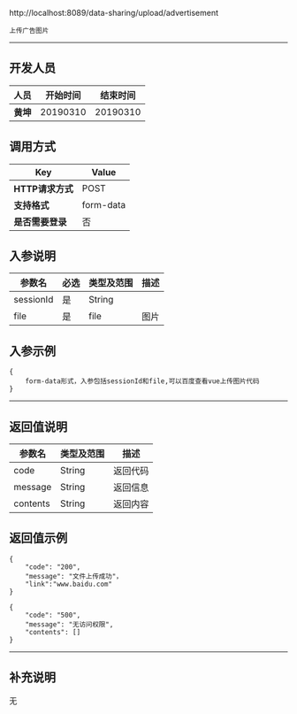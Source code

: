 http://localhost:8089/data-sharing/upload/advertisement

```
上传广告图片
```
---
## 开发人员
| 人员     | 开始时间 | 结束时间 |
| -------- | :------: | :------: |
| **黄坤** | 20190310 | 20190310 |

## 调用方式

| Key              | Value |
| ---------------- | ----- |
| **HTTP请求方式** | POST  |
| **支持格式**     | form-data  |
| **是否需要登录** | 否    |

## 入参说明



| 参数名    | 必选 | 类型及范围 | 描述   |
| --------- | ---- | ---------- | ------ |
| sessionId | 是   | String     |        |
| file        | 是   | file    | 图片 |

## 入参示例
```
{
	form-data形式，入参包括sessionId和file,可以百度查看vue上传图片代码
}
```

---

## 返回值说明
| 参数名      | 类型及范围  | 描述   |
| -------- | ------ | ---- |
| code     | String | 返回代码 |
| message  | String | 返回信息 |
| contents | String | 返回内容 |

## 返回值示例
```
{
    "code": "200",
    "message": "文件上传成功"，
    "link":"www.baidu.com"
}
```

```
{
    "code": "500",
    "message": "无访问权限",
    "contents": []
}
```
---

## 补充说明
无

